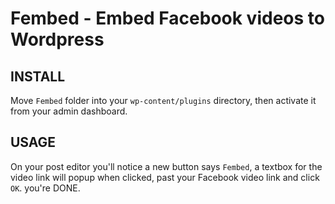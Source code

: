 Fembed - Embed Facebook videos to Wordpress
========

INSTALL
-------------
Move `Fembed` folder into your `wp-content/plugins` directory, then activate it from your admin dashboard.

USAGE
-------------
On your post editor you'll notice a new button says `Fembed`, a textbox for the video link will popup when clicked,
past your Facebook video link and click `OK`. you're DONE.



